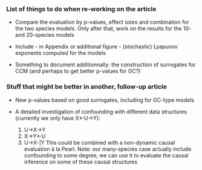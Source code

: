 ### List of things to do when re-working on the article

* Compare the evaluation by p-values, effect sizes and combination for the two species models. Only after that, work on the results for the 10- and 20-species models

* Include - in Appendix or additional figure - (stochastic) Lyapunov exponents computed for the models

* Something to document additionnally: the construction of surrogates for CCM (and perhaps to get better p-values for GC?)







### Stuff that might be better in another, follow-up article

* New p-values based on good surrogates, including for GC-type models

* A detailed investigation of confounding with different data structures (currently we only have X<-U->Y):
  1. U->X->Y
  2. X->Y<-U
  3. U->X-|Y
This could be combined with a non-dynamic causal evaluation à la Pearl. 
Note: our many-species case actually include confounding to some degree, we can use it to evaluate the causal inference on some of these causal structures

